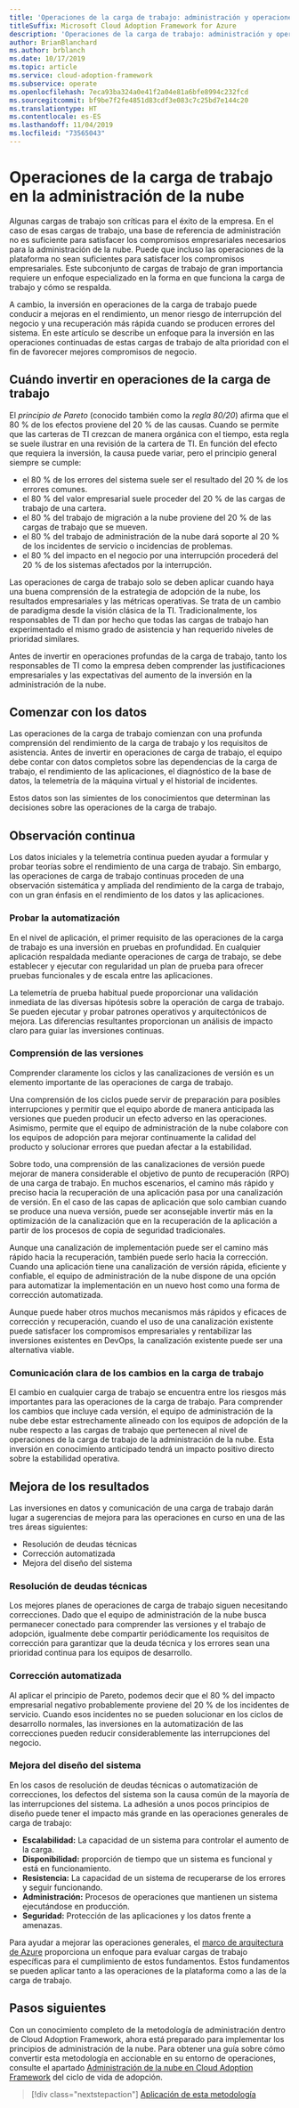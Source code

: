 ```yaml
---
title: 'Operaciones de la carga de trabajo: administración y operaciones de la nube'
titleSuffix: Microsoft Cloud Adoption Framework for Azure
description: 'Operaciones de la carga de trabajo: administración y operaciones de la nube'
author: BrianBlanchard
ms.author: brblanch
ms.date: 10/17/2019
ms.topic: article
ms.service: cloud-adoption-framework
ms.subservice: operate
ms.openlocfilehash: 7eca93ba324a0e41f2a04e81a6bfe8994c232fcd
ms.sourcegitcommit: bf9be7f2fe4851d83cdf3e083c7c25bd7e144c20
ms.translationtype: HT
ms.contentlocale: es-ES
ms.lasthandoff: 11/04/2019
ms.locfileid: "73565043"
---
```

# <a name="workload-operations-in-cloud-management"></a>Operaciones de la carga de trabajo en la administración de la nube

Algunas cargas de trabajo son críticas para el éxito de la empresa. En el caso de esas cargas de trabajo, una base de referencia de administración no es suficiente para satisfacer los compromisos empresariales necesarios para la administración de la nube. Puede que incluso las operaciones de la plataforma no sean suficientes para satisfacer los compromisos empresariales. Este subconjunto de cargas de trabajo de gran importancia requiere un enfoque especializado en la forma en que funciona la carga de trabajo y cómo se respalda.

A cambio, la inversión en operaciones de la carga de trabajo puede conducir a mejoras en el rendimiento, un menor riesgo de interrupción del negocio y una recuperación más rápida cuando se producen errores del sistema. En este artículo se describe un enfoque para la inversión en las operaciones continuadas de estas cargas de trabajo de alta prioridad con el fin de favorecer mejores compromisos de negocio.

## <a name="when-to-invest-in-workload-operations"></a>Cuándo invertir en operaciones de la carga de trabajo

El _principio de Pareto_ (conocido también como la _regla 80/20_) afirma que el 80 % de los efectos proviene del 20 % de las causas. Cuando se permite que las carteras de TI crezcan de manera orgánica con el tiempo, esta regla se suele ilustrar en una revisión de la cartera de TI. En función del efecto que requiera la inversión, la causa puede variar, pero el principio general siempre se cumple:

- el 80 % de los errores del sistema suele ser el resultado del 20 % de los errores comunes.
- el 80 % del valor empresarial suele proceder del 20 % de las cargas de trabajo de una cartera.
- el 80 % del trabajo de migración a la nube proviene del 20 % de las cargas de trabajo que se mueven.
- el 80 % del trabajo de administración de la nube dará soporte al 20 % de los incidentes de servicio o incidencias de problemas.
- el 80 % del impacto en el negocio por una interrupción procederá del 20 % de los sistemas afectados por la interrupción.

Las operaciones de carga de trabajo solo se deben aplicar cuando haya una buena comprensión de la estrategia de adopción de la nube, los resultados empresariales y las métricas operativas. Se trata de un cambio de paradigma desde la visión clásica de la TI. Tradicionalmente, los responsables de TI dan por hecho que todas las cargas de trabajo han experimentado el mismo grado de asistencia y han requerido niveles de prioridad similares.

Antes de invertir en operaciones profundas de la carga de trabajo, tanto los responsables de TI como la empresa deben comprender las justificaciones empresariales y las expectativas del aumento de la inversión en la administración de la nube.

## <a name="start-with-the-data"></a>Comenzar con los datos

Las operaciones de la carga de trabajo comienzan con una profunda comprensión del rendimiento de la carga de trabajo y los requisitos de asistencia. Antes de invertir en operaciones de carga de trabajo, el equipo debe contar con datos completos sobre las dependencias de la carga de trabajo, el rendimiento de las aplicaciones, el diagnóstico de la base de datos, la telemetría de la máquina virtual y el historial de incidentes.

Estos datos son las simientes de los conocimientos que determinan las decisiones sobre las operaciones de la carga de trabajo.

## <a name="continued-observation"></a>Observación continua

Los datos iniciales y la telemetría continua pueden ayudar a formular y probar teorías sobre el rendimiento de una carga de trabajo. Sin embargo, las operaciones de carga de trabajo continuas proceden de una observación sistemática y ampliada del rendimiento de la carga de trabajo, con un gran énfasis en el rendimiento de los datos y las aplicaciones.

### <a name="test-the-automation"></a>Probar la automatización

En el nivel de aplicación, el primer requisito de las operaciones de la carga de trabajo es una inversión en pruebas en profundidad. En cualquier aplicación respaldada mediante operaciones de carga de trabajo, se debe establecer y ejecutar con regularidad un plan de prueba para ofrecer pruebas funcionales y de escala entre las aplicaciones.

La telemetría de prueba habitual puede proporcionar una validación inmediata de las diversas hipótesis sobre la operación de carga de trabajo. Se pueden ejecutar y probar patrones operativos y arquitectónicos de mejora. Las diferencias resultantes proporcionan un análisis de impacto claro para guiar las inversiones continuas.

### <a name="understand-releases"></a>Comprensión de las versiones

Comprender claramente los ciclos y las canalizaciones de versión es un elemento importante de las operaciones de carga de trabajo.

Una comprensión de los ciclos puede servir de preparación para posibles interrupciones y permitir que el equipo aborde de manera anticipada las versiones que pueden producir un efecto adverso en las operaciones. Asimismo, permite que el equipo de administración de la nube colabore con los equipos de adopción para mejorar continuamente la calidad del producto y solucionar errores que puedan afectar a la estabilidad.

Sobre todo, una comprensión de las canalizaciones de versión puede mejorar de manera considerable el objetivo de punto de recuperación (RPO) de una carga de trabajo. En muchos escenarios, el camino más rápido y preciso hacia la recuperación de una aplicación pasa por una canalización de versión. En el caso de las capas de aplicación que solo cambian cuando se produce una nueva versión, puede ser aconsejable invertir más en la optimización de la canalización que en la recuperación de la aplicación a partir de los procesos de copia de seguridad tradicionales.

Aunque una canalización de implementación puede ser el camino más rápido hacia la recuperación, también puede serlo hacia la corrección. Cuando una aplicación tiene una canalización de versión rápida, eficiente y confiable, el equipo de administración de la nube dispone de una opción para automatizar la implementación en un nuevo host como una forma de corrección automatizada.

Aunque puede haber otros muchos mecanismos más rápidos y eficaces de corrección y recuperación, cuando el uso de una canalización existente puede satisfacer los compromisos empresariales y rentabilizar las inversiones existentes en DevOps, la canalización existente puede ser una alternativa viable.

### <a name="clearly-communicate-changes-to-the-workload"></a>Comunicación clara de los cambios en la carga de trabajo

El cambio en cualquier carga de trabajo se encuentra entre los riesgos más importantes para las operaciones de la carga de trabajo. Para comprender los cambios que incluye cada versión, el equipo de administración de la nube debe estar estrechamente alineado con los equipos de adopción de la nube respecto a las cargas de trabajo que pertenecen al nivel de operaciones de la carga de trabajo de la administración de la nube. Esta inversión en conocimiento anticipado tendrá un impacto positivo directo sobre la estabilidad operativa.

## <a name="improve-outcomes"></a>Mejora de los resultados

Las inversiones en datos y comunicación de una carga de trabajo darán lugar a sugerencias de mejora para las operaciones en curso en una de las tres áreas siguientes:

- Resolución de deudas técnicas
- Corrección automatizada
- Mejora del diseño del sistema

### <a name="technical-debt-resolution"></a>Resolución de deudas técnicas

Los mejores planes de operaciones de carga de trabajo siguen necesitando correcciones. Dado que el equipo de administración de la nube busca permanecer conectado para comprender las versiones y el trabajo de adopción, igualmente debe compartir periódicamente los requisitos de corrección para garantizar que la deuda técnica y los errores sean una prioridad continua para los equipos de desarrollo.

### <a name="automated-remediation"></a>Corrección automatizada

Al aplicar el principio de Pareto, podemos decir que el 80 % del impacto empresarial negativo probablemente proviene del 20 % de los incidentes de servicio. Cuando esos incidentes no se pueden solucionar en los ciclos de desarrollo normales, las inversiones en la automatización de las correcciones pueden reducir considerablemente las interrupciones del negocio.

### <a name="improved-system-design"></a>Mejora del diseño del sistema

En los casos de resolución de deudas técnicas o automatización de correcciones, los defectos del sistema son la causa común de la mayoría de las interrupciones del sistema. La adhesión a unos pocos principios de diseño puede tener el impacto más grande en las operaciones generales de carga de trabajo:

- **Escalabilidad:** La capacidad de un sistema para controlar el aumento de la carga.
- **Disponibilidad:** proporción de tiempo que un sistema es funcional y está en funcionamiento.
- **Resistencia:** La capacidad de un sistema de recuperarse de los errores y seguir funcionando.
- **Administración:** Procesos de operaciones que mantienen un sistema ejecutándose en producción.
- **Seguridad:** Protección de las aplicaciones y los datos frente a amenazas.

Para ayudar a mejorar las operaciones generales, el [marco de arquitectura de Azure](https://docs.microsoft.com/azure/architecture/guide/pillars) proporciona un enfoque para evaluar cargas de trabajo específicas para el cumplimiento de estos fundamentos. Estos fundamentos se pueden aplicar tanto a las operaciones de la plataforma como a las de la carga de trabajo.

## <a name="next-steps"></a>Pasos siguientes

Con un conocimiento completo de la metodología de administración dentro de Cloud Adoption Framework, ahora está preparado para implementar los principios de administración de la nube. Para obtener una guía sobre cómo convertir esta metodología en accionable en su entorno de operaciones, consulte el apartado [Administración de la nube en Cloud Adoption Framework](../index.md) del ciclo de vida de adopción.

> [!div class="nextstepaction"]
> [Aplicación de esta metodología](../index.md)
